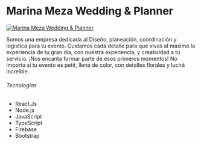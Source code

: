 # Marina Meza Wedding & Planner
[![Marina Meza Wedding & Planner](https://i.postimg.cc/rmdVmkgr/marina-meza.png "Marina Meza Wedding & Planner")](https://i.postimg.cc/rmdVmkgr/marina-meza.png "Marina Meza Wedding & Planner")

Somos una empresa dedicada al Diseño, planeación, coordinación y logística para tu evento. Cuidamos cada detalle para que vivas al máximo la experiencia de tu gran día, con nuestra experiencia, y creatividad a tu servicio. ¡Nos encanta formar parte de esos primeros momentos! No importa si tu evento es petit, llena de color, con detalles florales y lucirá increíble.

###### Tecnologias
- React.Js
- Node.js
- JavaScript
- TypeScript
- Firebase
- Bootstrap
